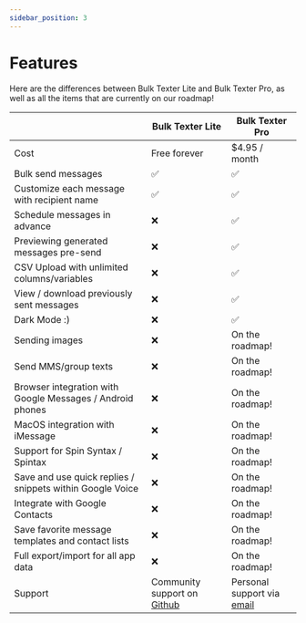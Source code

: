 ```yaml
---
sidebar_position: 3
---
```


# Features

Here are the differences between Bulk Texter Lite and Bulk Texter Pro, as well as all the items that are currently on our roadmap!

|  | Bulk Texter Lite | Bulk Texter Pro |
| --- | --- | --- |
| Cost | Free forever | $4.95 / month |
| Bulk send messages | ✅ | ✅ |
| Customize each message with recipient name | ✅ | ✅ |
| Schedule messages in advance | ❌ | ✅ |
| Previewing generated messages pre-send | ❌ | ✅ |
| CSV Upload with unlimited columns/variables | ❌ | ✅ |
| View / download previously sent messages | ❌ | ✅ |
| Dark Mode :) | ❌ | ✅ |
| Sending images | ❌ | On the roadmap! |
| Send MMS/group texts | ❌ | On the roadmap! |
| Browser integration with Google Messages / Android phones | ❌ | On the roadmap! |
| MacOS integration with iMessage | ❌ | On the roadmap! |
| Support for Spin Syntax / Spintax | ❌ | On the roadmap! |
| Save and use quick replies / snippets within Google Voice | ❌ | On the roadmap! |
| Integrate with Google Contacts | ❌ | On the roadmap! |
| Save favorite message templates and contact lists | ❌ | On the roadmap! |
| Full export/import for all app data | ❌ | On the roadmap! |
| Support | Community support on [Github](https://github.com/Brismuth-Apps-LLC/bulk-texter-lite/blob/main/support.md) | Personal support via [email](mailto:support@bulktexterpro.com) |
